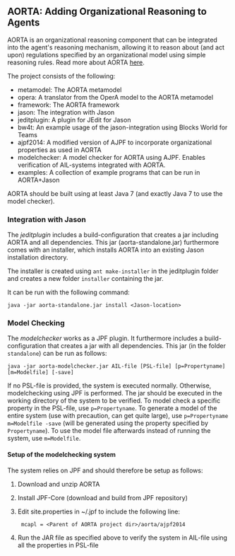 ## AORTA: Adding Organizational Reasoning to Agents

AORTA is an organizational reasoning component that can be integrated into the agent's reasoning mechanism, allowing it to reason about (and act upon) regulations specified by an organizational model using simple reasoning rules.
Read more about AORTA [here](http://www2.compute.dtu.dk/~ascje/AORTA/).

The project consists of the following:

* metamodel: The AORTA metamodel
* opera: A translator from the OperA model to the AORTA metamodel
* framework: The AORTA framework
* jason: The integration with Jason
* jeditplugin: A plugin for JEdit for Jason
* bw4t: An example usage of the jason-integration using Blocks World for Teams
* ajpf2014: A modified version of AJPF to incorporate organizational properties as used in AORTA
* modelchecker: A model checker for AORTA using AJPF. Enables verification of AIL-systems integrated with AORTA.
* examples: A collection of example programs that can be run in AORTA+Jason

AORTA should be built using at least Java 7 (and exactly Java 7 to use the model checker).

### Integration with Jason
The *jeditplugin* includes a build-configuration that creates a  jar including AORTA and all dependencies. This jar (aorta-standalone.jar) furthermore comes with an installer, which installs AORTA into an existing Jason installation directory.

The installer is created using `ant make-installer` in the jeditplugin folder and creates a new folder `installer` containing the jar. 

It can be run with the following command:

    java -jar aorta-standalone.jar install <Jason-location>

### Model Checking
The *modelchecker* works as a JPF plugin. It furthermore includes a build-configuration that creates a jar with all dependencies. This jar (in the folder `standalone`) can be run as follows:

    java -jar aorta-modelchecker.jar AIL-file [PSL-file] [p=Propertyname] [m=Modelfile] [-save]

If no PSL-file is provided, the system is executed normally. Otherwise, modelchecking using JPF is performed. The jar should be executed in the working directory of the system to be verified. To model check a specific property in the PSL-file, use `p=Propertyname`. To generate a model of the entire system (use with precaution, can get quite large), use `p=Propertyname m=Modelfile -save` (will be generated using the property specified by `Propertyname`). To use the model file afterwards instead of running the system, use `m=Modelfile`.

#### Setup of the modelchecking system
The system relies on JPF and should therefore be setup as follows:

1. Download and unzip AORTA
2. Install JPF-Core (download and build from JPF repository)
3. Edit site.properties in ~/.jpf to include the following line:
     
        mcapl = <Parent of AORTA project dir>/aorta/ajpf2014

4. Run the JAR file as specified above to verify the system in AIL-file using all the properties in PSL-file
 